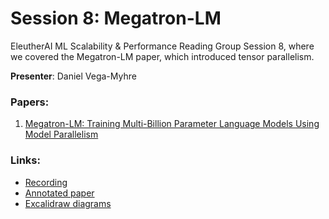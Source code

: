 # Session 8: Megatron-LM

EleutherAI ML Scalability & Performance Reading Group Session 8, where we covered the Megatron-LM paper, which introduced tensor parallelism.

**Presenter**: Daniel Vega-Myhre

### Papers:
1. [Megatron-LM: Training Multi-Billion Parameter Language Models Using Model Parallelism](https://arxiv.org/abs/1909.08053)

### Links:
- [Recording](https://youtu.be/ImKyR1tsPPE?si=bBfXyagsjk1d8Hd2)
- [Annotated paper](./megatron_annotated.pdf)
- [Excalidraw diagrams](./megatron-diagrams.excalidraw)
